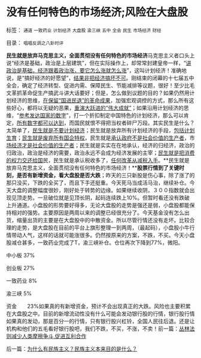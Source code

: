 # 没有任何特色的市场经济;风险在大盘股

标签： `通道` `一致药业` `计划经济` `大盘股` `渝三峡` `五中` `全会` `民生` `市场经济` `财经` 

目录： `唱唱反调之八卦时评`

**民生就是放弃马克思主义，全面贯彻没有任何特色的市场经济**马克思主义者口头上说“经济是基础，政治是上层建筑”，但在实际操作上，却常常封建皇帝一样，“[讲政治是基础，经济跟着政治涨，要它怎么涨就怎么涨](../../../2009/12/5/需要讲政治的社会和不需要讲政治的公民.md)”，这叫计划经济！准确地说，是“搞好经济的好愿望”，[结果非把经济搞坏不可](../../../2009/12/18/市场经济是强制性的；GDP只有三条出路.md)。刚结束的闭幕的十七届五中全会，确定了经济转型、促进内需、保障民生、节能减排等议题，很好！至少比毛文革抓革命促生产搞武斗讲大话要好；但是，怎么做到议题的目的？如果仍然用计划经济的思维，[在保留“国进民退”的革命成果](../../../2010/2/22/为什么三亚春节晒白肉成为时尚.md)，加强宏观调控的方式，那么所有这些好心，都将以无疑的恶果，[重演大跃进的“伟大成就”](../../../2009/7/4/人民币国际化只能是大跃进式的白日梦.md)；如果沿用计划经济的思维，“[参考发达国家的数字](../../../2007/10/6/什么是生产的价值？数字增长率，真实性和就业萎缩.md)”，打一个折扣制定中国特色的计划经济，那么可以肯定，[所有数字都可以达到](../../../2009/12/21/“自我评分测不准”，计划经济的死穴.md)，而国民就恨不得把当权者碎尸万段。其实民生是什么？太简单了，[民生就是不要计划经济](../../../2009/9/16/公有制计划经济是造成贫富差距的原因.md)；民生就是放弃所有计划经济的手段，[包括计划生育](../../../2009/9/11/少年中国患了三种西方老人病.md)；[民生就是废弃所有国企特权](../../../2009/9/16/国民税负强度要算上行政垄断.md)，民生就是[承认政府不是社会价值的生产者](../../../2009/6/19/计划经济创造财富吗？.md)，市[场经济才是社会价值的生产者](../../../2009/12/18/交换创造价值决定了“市场才是经济”.md)；民生就是实实在在地承认，经济的归经济，政治的归政治，政治是经济的需要，政治永远不会成为经济发展的主宰；[民生就是把消费的权力交还给国](../../../2010/7/4/民主就是把消费权归还国民.md)民，民生就是承认税收多了，[任何改革从减税入手](../../../2010/10/2/税负轻还是重？纳税还是保护费？.md)。**民生就是放弃马克思主义，全面贯彻没有任何特色的市场经济！****股票行情到了关键时刻，是否有新增资金，看大盘股是否大跌**；昨天的三只新股是伤心事，除了涨了的那只没买，下跌的全买了，而且下手还挺重。今天死马当成活马治，继续补仓。今天大盘的调整幅度很妙，刚好处于转势的边缘。如果继续收阴，３００指数就会出现见顶走势。一旦破位就是见顶长阴，起码连续跌上10%。但暂时看还没有跌破上升通道。小盘股的形势要好得多，无论大盘股的走势是强还是弱，小盘股都能保持相对的强势。主要原因是两周以来的调整已经很充分了。今天基金没有怎么出货，缩量出货的主要是在大盘股中的中散资金。所以尽管行情还没有走坏。比较合理的走势，是大盘股在目前的平台上旗形整理一到两周，（最起码），小盘股小牛行情带动人气，这样的话就可能涨很多。仍然按原来的方案，不跌，不买。今天小盘股减仓甚多，一致药业完成了T，渝三峡补仓。仓位再次下降到77%，微阳。

中小板 37%

创业板 27%

一致药业 8%

渝三峡 5%

资金　　23%如果真的有新增资金，预计不会出现真正的大跌。风险也主要积累在大盘股之中。目前的新增流动性没有什么可能会发动银行股的行情，银行股行情如果真的发动，那是百分一的行情，只有银行股兴杠铃，全国人民往后退。还是让机构和他们的五毛看好银行股吧，我们不跌，不买，不涨，不卖！前一篇：[丛林法则减少人类摩擦争斗,促进互利合作](../../../2010/10/26/丛林法则减少人类摩擦争斗,促进互利合作.md)

后一篇：[为什么有民族主义？民族主义本来目的是什么？](../../../2010/10/27/为什么有民族主义？民族主义本来目的是什么？.md)